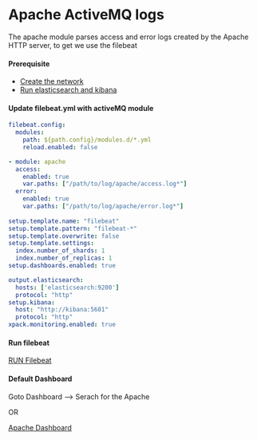 
# Apache ActiveMQ logs

The apache module parses access and error logs created by the Apache HTTP server, to get we use the filebeat


#### Prerequisite

- [Create the network](../README.md)
- [Run elasticsearch and kibana](../ELASTICSEARCH_KIBANA.md)

#### Update filebeat.yml with activeMQ module

```yml
filebeat.config:
  modules:
    path: ${path.config}/modules.d/*.yml
    reload.enabled: false

- module: apache
  access:
    enabled: true
    var.paths: ["/path/to/log/apache/access.log*"]
  error:
    enabled: true
    var.paths: ["/path/to/log/apache/error.log*"]
    
setup.template.name: "filebeat"
setup.template.pattern: "filebeat-*"
setup.template.overwrite: false
setup.template.settings:
  index.number_of_shards: 1
  index.number_of_replicas: 1
setup.dashboards.enabled: true

output.elasticsearch:
  hosts: ['elasticsearch:9200']
  protocol: "http"
setup.kibana:
  host: "http://kibana:5601"
  protocol: "http"
xpack.monitoring.enabled: true
```

#### Run filebeat

[RUN Filebeat](../../filebeat/README.md)

####  Default Dashboard 

Goto Dashboard --> Serach for the Apache 

OR

[Apache Dashboard](http://kibana:5601/app/kibana#/dashboard/Filebeat-Apache-Dashboard-ecs)


